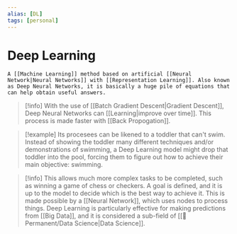 ```yaml
---
alias: [DL]
tags: [personal]
---
```

# Deep Learning

```ad-note
A [[Machine Learning]] method based on artificial [[Neural Network|Neural Networks]] with [[Representation Learning]]. Also known as Deep Neural Networks, it is basically a huge pile of equations that can help obtain useful answers.
```

> [!info]
> With the use of [[Batch Gradient Descent|Gradient Descent]], Deep Neural Networks can [[Learning|improve over time]]. This process is made faster with [[Back Propogation]].

> [!example] 
> Its procesees can be likened to a toddler that can't swim. Instead of showing the toddler many different techniques and/or demonstrations of swimming, a Deep Learning model might drop that toddler into the pool, forcing them to figure out how to achieve their main objective: swimming.

> [!info] 
> This allows much more complex tasks to be completed, such as winning a game of chess or checkers. A goal is defined, and it is up to the model to decide which is the best way to achieve it. This is made possible by a [[Neural Network]], which uses nodes to process things.
Deep Learning is particularly effective for making predictions from [[Big Data]], and it is considered a sub-field of [[🗻Permanent/Data Science|Data Science]].